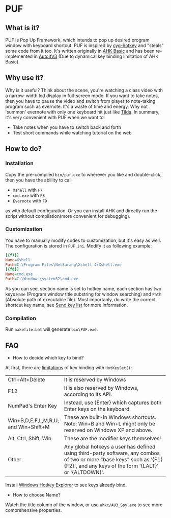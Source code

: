 # PUF

## What is it?

PUF is Pop Up Framework, which intends to pop up desired program window with keyboard 
shortcut. PUF is inspired by [cyg-hotkey](https://bitbucket.org/riverscn/cyg-hotkey)
 and "steals" some code from it too. It's written originally in [AHK Basic](http://ahkscript.org/) and has been re-implemented in [AutoItV3](http://www.autoitscript.com/site/) (Due to dynamical key binding limitation of AHK Basic).

## Why use it?

Why is it useful? Think about the scene, you're watching a class video with a narrow-width
lcd display in full-screen mode. If you want to take notes, then you have to pause the video 
and switch from player to note-taking program such as evernote. It's a waste of time and 
energy. Why not 'summon' evernote with only one keyboard hit just like [Tilda](http://tilda.sourceforge.net/tildaabout.php). In summary, it's very convenient with PUF when we want to:

* Take notes when you have to switch back and forth
* Test short commands while watching tutorial on the web

## How to do?

### Installation

Copy the pre-compiled `bin/puf.exe` to wherever you like and double-click, then you have the
ablility to call

* `Xshell` with `F7`
* `cmd.exe` with `F8`
* `Evernote` with `F9`

as with default configuration. Or you can install AHK and directly run the script
without compilation(more convenient for debugging).

### Customization

You have to manually modify codes to customization, but it's easy as well.
The configuration is stored in `PUF.ini`. Modify it as following example:

```ini
[{f7}]
Name=Xshell
Path=C:\Program Files\NetSarang\Xshell 4\Xshell.exe
[{f8}]
Name=cmd.exe
Path=C:\Windows\system32\cmd.exe
```
As you can see, section name is set to hotkey name, each section has two keys
`Name` (Program window title substring for window searching) and `Path` (Absolute path of executable file). Most importanly, do write the correct shortcut key name, see [Send key list](http://www.autoitscript.com/autoit3/docs/appendix/SendKeys.htm) for more information.

### Compilation

Run `makefile.bat` will generate `bin\PUF.exe`.

## FAQ

* How to decide which key to bind?

At first, there are [limitations](https://www.autoitscript.com/autoit3/docs/functions/HotKeySet.htm) of key binding with `HotKeySet()`:

<table>
  <tr>
    <td style="width:15%">Ctrl+Alt+Delete</td>
    <td style="width:85%">It is reserved by Windows</td>
  </tr>
  <tr>
   <td>F12</td>
   <td>It is also reserved by Windows, according to its API.</td>
  </tr>
  <tr>
   <td>NumPad's Enter Key</td>
   <td>Instead, use {Enter} which captures both Enter keys on the keyboard.</td>
  </tr>
  <tr>
   <td>Win+B,D,E,F,L,M,R,U; and Win+Shift+M</td>
   <td>These are built-in Windows shortcuts.  Note:  Win+B and Win+L might only be reserved on Windows XP and above.</td>
  </tr>
  <tr>
   <td>Alt, Ctrl, Shift, Win</td>
   <td>These are the modifier keys themselves!</td>
  </tr>
  <tr>
   <td>Other</td>
   <td>Any global hotkeys a user has defined using third-party software,  any combos of two or more "base keys" such as '{F1}{F2}', and any keys of the form '{LALT}' or '{ALTDOWN}'.</td>
  </tr>
</table>

Install [Windows Hotkey Explorer](http://hkcmdr.anymania.com/) to see
keys already bind.

* How to choose Name?

Watch the title column of the window, or use `ahkc/AU3_Spy.exe` to see
more comprehensive properties.